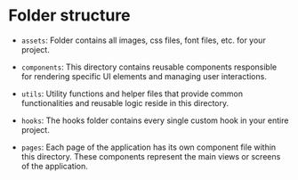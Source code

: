 # Folder structure 

* `assets`: Folder contains all images, css files, font files, etc. for your project.

* `components`: This directory contains reusable components responsible for rendering specific UI elements and managing user interactions.
* `utils`: Utility functions and helper files that provide common functionalities and reusable logic reside in this directory.
* `hooks`: The hooks folder contains every single custom hook in your entire project.
* `pages`: Each page of the application has its own component file within this directory. These components represent the main views or screens of the application.